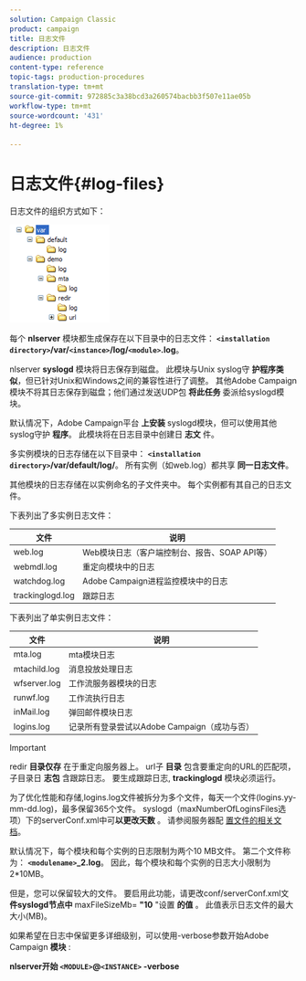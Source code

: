 ```yaml
---
solution: Campaign Classic
product: campaign
title: 日志文件
description: 日志文件
audience: production
content-type: reference
topic-tags: production-procedures
translation-type: tm+mt
source-git-commit: 972885c3a38bcd3a260574bacbb3f507e11ae05b
workflow-type: tm+mt
source-wordcount: '431'
ht-degree: 1%

---
```



# 日志文件{#log-files}

日志文件的组织方式如下：

![](assets/d_ncs_directory.png)

每个 **nlserver** 模块都生成保存在以下目录中的日志文件： **`<installation directory>`/var/`<instance>`/log/`<module>`.log**。

nlserver **syslogd** 模块将日志保存到磁盘。 此模块与Unix syslog守 **护程序类似**，但已针对Unix和Windows之间的兼容性进行了调整。 其他Adobe Campaign模块不将其日志保存到磁盘；他们通过发送UDP包 **将此任务** 委派给syslogd模块。

默认情况下，Adobe Campaign平台 **上安装** syslogd模块，但可以使用其他syslog守护 **程序**。 此模块将在日志目录中创建日 **志文** 件。

多实例模块的日志存储在以下目录中： **`<installation directory>`/var/default/log/**。 所有实例（如web.log）都共享 **同一日志文件**。

其他模块的日志存储在以实例命名的子文件夹中。 每个实例都有其自己的日志文件。

下表列出了多实例日志文件：

| 文件 | 说明 |
|---|---|
| web.log | Web模块日志（客户端控制台、报告、SOAP API等） |
| webmdl.log | 重定向模块中的日志 |
| watchdog.log | Adobe Campaign进程监控模块中的日志 |
| trackinglogd.log | 跟踪日志 |

下表列出了单实例日志文件：

| 文件 | 说明 |
|---|---|
| mta.log | mta模块日志 |
| mtachild.log | 消息投放处理日志 |
| wfserver.log | 工作流服务器模块的日志 |
| runwf.log | 工作流执行日志 |
| inMail.log | 弹回邮件模块日志 |
| logins.log | 记录所有登录尝试以Adobe Campaign（成功与否） |

>[!IMPORTANT]
>
>redir **目录仅存** 在于重定向服务器上。 url子 **目录** 包含要重定向的URL的匹配项，子目录日 **志包** 含跟踪日志。 要生成跟踪日志, **trackinglogd** 模块必须运行。

为了优化性能和存储,logins.log文件被拆分为多个文件，每天一个文件(logins.yy-mm-dd.log)，最多保留365个文件。 syslogd（maxNumberOfLoginsFiles选项）下的serverConf.xml中可&#x200B;**以更改天数** 。 请参阅服务器配 [置文件的相关文档](../../installation/using/the-server-configuration-file.md#syslogd)。

默认情况下，每个模块和每个实例的日志限制为两个10 MB文件。 第二个文件称为： **`<modulename>`_2.log**。 因此，每个模块和每个实例的日志大小限制为2*10MB。

但是，您可以保留较大的文件。 要启用此功能，请更改conf/serverConf.xml文 **件syslogd节点中** maxFileSizeMb= **&quot;10** &quot;设置 **的值** 。 此值表示日志文件的最大大小(MB)。

如果希望在日志中保留更多详细级别，可以使用-verbose参数开始Adobe Campaign **模块** :

**nlserver开始 `<MODULE>`@`<INSTANCE>` -verbose**
